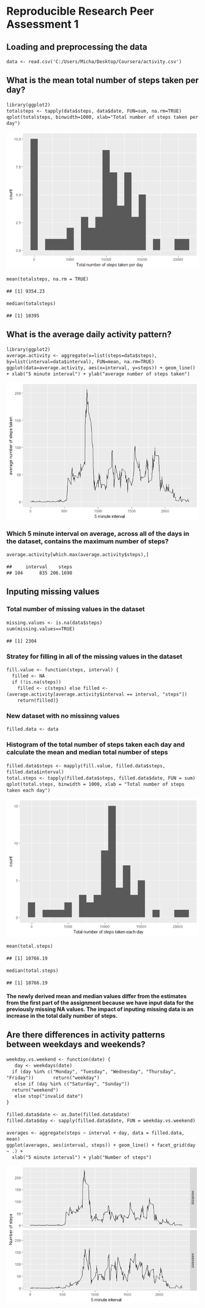 Reproducible Research Peer Assessment 1
=======================================

Loading and preprocessing the data
----------------------------------

    data <- read.csv('C:/Users/Micha/Desktop/Coursera/activity.csv')

What is the mean total number of steps taken per day?
-----------------------------------------------------

    library(ggplot2)
    totalsteps <- tapply(data$steps, data$date, FUN=sum, na.rm=TRUE)
    qplot(totalsteps, binwidth=1000, xlab="Total number of steps taken per day")

![](PA1-template_files/figure-markdown_strict/unnamed-chunk-2-1.png)

    mean(totalsteps, na.rm = TRUE)

    ## [1] 9354.23

    median(totalsteps)

    ## [1] 10395

What is the average daily activity pattern?
-------------------------------------------

    library(ggplot2)
    average.activity <- aggregate(x=list(steps=data$steps), by=list(interval=data$interval), FUN=mean, na.rm=TRUE)
    ggplot(data=average.activity, aes(x=interval, y=steps)) + geom_line() + xlab("5 minute interval") + ylab("average number of steps taken")

![](PA1-template_files/figure-markdown_strict/unnamed-chunk-3-1.png)

### Which 5 minute interval on average, across all of the days in the dataset, contains the maximum number of steps?

    average.activity[which.max(average.activity$steps),]

    ##     interval    steps
    ## 104      835 206.1698

Inputing missing values
-----------------------

### Total number of missing values in the dataset

    missing.values <- is.na(data$steps)
    sum(missing.values==TRUE)

    ## [1] 2304

### Stratey for filling in all of the missing values in the dataset

    fill.value <- function(steps, interval) {
      filled <- NA
      if (!is.na(steps)) 
        filled <- c(steps) else filled <- (average.activity[average.activity$interval == interval, "steps"])
        return(filled)}

### New dataset with no missinng values

    filled.data <- data

### Histogram of the total number of steps taken each day and calculate the mean and median total number of steps

    filled.data$steps <- mapply(fill.value, filled.data$steps, filled.data$interval)
    total.steps <- tapply(filled.data$steps, filled.data$date, FUN = sum)
    qplot(total.steps, binwidth = 1000, xlab = "Total number of steps taken each day")

![](PA1-template_files/figure-markdown_strict/unnamed-chunk-7-1.png)

    mean(total.steps)

    ## [1] 10766.19

    median(total.steps)

    ## [1] 10766.19

#### The newly derived mean and median values differ from the estimates from the first part of the assignment because we have input data for the previously missing NA values. The impact of inputing missing data is an increase in the total daily number of steps.

Are there differences in activity patterns between weekdays and weekends?
-------------------------------------------------------------------------

    weekday.vs.weekend <- function(date) {
       day <- weekdays(date)
      if (day %in% c("Monday", "Tuesday", "Wednesday", "Thursday", "Friday"))       return("weekday") 
       else if (day %in% c("Saturday", "Sunday")) 
      return("weekend") 
       else stop("invalid date")
    }

    filled.data$date <- as.Date(filled.data$date)
    filled.data$day <- sapply(filled.data$date, FUN = weekday.vs.weekend)
      
    averages <- aggregate(steps ~ interval + day, data = filled.data, mean)
    ggplot(averages, aes(interval, steps)) + geom_line() + facet_grid(day ~ .) + 
      xlab("5 minute interval") + ylab("Number of steps")

![](PA1-template_files/figure-markdown_strict/unnamed-chunk-8-1.png)

